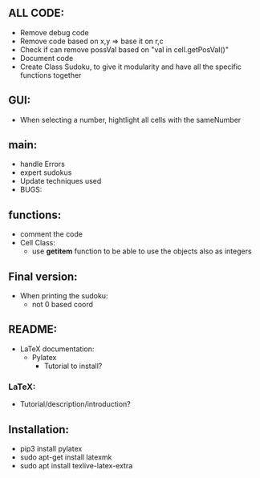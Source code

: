 ## ALL CODE:
- Remove debug code
- Remove code based on x,y => base it on r,c
- Check if can remove possVal based on "val in cell.getPosVal()"
- Document code
- Create Class Sudoku, to give it modularity and have all the specific functions together


## GUI:
- When selecting a number, hightlight all cells with the sameNumber

## main:
- handle Errors
- expert sudokus
- Update techniques used
- BUGS:


## functions:
- comment the code
- Cell Class:
  - use __getitem__ function to be able to use the objects also as integers

## Final version:
- When printing the sudoku:
  - not 0 based coord



## README:
- LaTeX documentation:
  - Pylatex
    - Tutorial to install?

### LaTeX:
- Tutorial/description/introduction?


## Installation:
- pip3 install pylatex
- sudo apt-get install latexmk
- sudo apt install texlive-latex-extra